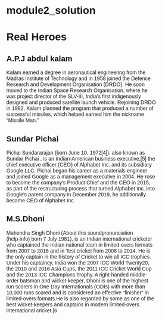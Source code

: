# module2_solution
<!DOCTYPE html>
<html lang="en">
    <head>
    <meta http-equiv="Content-Type" content="text/html; charset=UTF-8">
    <meta name="viewport" content="width=device-width, initial-scale=1">
    <title>Assignment Solution for Module 2</title>
    <style>
* {
    box-sizing: border-box;
    font-family: Helvetica;
}

body {
    background-color: #d6d6d6;
}

h1 {
    text-align: center;
    color: black;
}

section {
    border: 1px solid black;
    background-color: #b5c4d2;
    margin: 10px;
}

section>h2 {
    float: right;
    border-bottom: 1px solid black;
    border-left: 1px solid black;
    margin: 0;
    width: 230px;
    text-align: center;
    font-style: Times;
    font-size: 24px;
    font-weight: bold;
    height: 45px;
    padding-top: 10px;
}

section.kalam>h2 {
    background-color: #76b8db;
}

section.sundar>h2 {
    background-color: #4f7acd;
}

section.dhoni>h2 {
    color: #e2e2e2;
    background-color: #10328a;
}

section>p {
    padding: 40px 15px 15px 15px;
}

.row {
    width: 100%;
}


/* Desktop view options */

@media (min-width: 992px) {
    .col-lg-1, .col-lg-2, .col-lg-3, .col-lg-4, .col-lg-5, .col-lg-6, .col-lg-7, .col-lg-8, .col-lg-9, .col-lg-10, .col-lg-11, .col-lg-12 {
        float: left;
    }
    .col-lg-1 {
        width: 8.33%;
    }
    .col-lg-2 {
        width: 16.66%;
    }
    .col-lg-3 {
        width: 25%;
    }
    .col-lg-4 {
        width: 33.33%;
    }
    .col-lg-5 {
        width: 41.66%;
    }
    .col-lg-6 {
        width: 50%;
    }
    .col-lg-7 {
        width: 58.33%;
    }
    .col-lg-8 {
        width: 66.66%;
    }
    .col-lg-9 {
        width: 74.99%;
    }
    .col-lg-10 {
        width: 83.33%;
    }
    .col-lg-11 {
        width: 91.66%;
    }
    .col-lg-12 {
        width: 100%;
    }
}


/* Tablet view options */

@media (min-width: 768px) and (max-width: 991px) {
    .col-md-1, .col-md-2, .col-md-3, .col-md-4, .col-md-5, .col-md-6, .col-md-7, .col-md-8, .col-md-9, .col-md-10, .col-md-11, .col-md-12 {
        float: left;
    }
    .col-md-1 {
        width: 8.33%;
    }
    .col-md-2 {
        width: 16.66%;
    }
    .col-md-3 {
        width: 25%;
    }
    .col-md-4 {
        width: 33.33%;
    }
    .col-md-5 {
        width: 41.66%;
    }
    .col-md-6 {
        width: 50%;
    }
    .col-md-7 {
        width: 58.33%;
    }
    .col-md-8 {
        width: 66.66%;
    }
    .col-md-9 {
        width: 74.99%;
    }
    .col-md-10 {
        width: 83.33%;
    }
    .col-md-11 {
        width: 91.66%;
    }
    .col-md-12 {
        width: 100%;
    }
}


/* Mobile view options */

@media (max-width: 767px) {
    .col-sm-1, .col-sm-2, .col-sm-3, .col-sm-4, .col-sm-5, .col-sm-6, .col-sm-7, .col-sm-8, .col-sm-9, .col-sm-10, .col-sm-11, .col-sm-12 {
        float: left;
    }
    .col-sm-1 {
        width: 8.33%;
    }
    .col-sm-2 {
        width: 16.66%;
    }
    .col-sm-3 {
        width: 25%;
    }
    .col-sm-4 {
        width: 33.33%;
    }
    .col-sm-5 {
        width: 41.66%;
    }
    .col-sm-6 {
        width: 50%;
    }
    .col-sm-7 {
        width: 58.33%;
    }
    .col-sm-8 {
        width: 66.66%;
    }
    .col-sm-9 {
        width: 74.99%;
    }
    .col-sm-10 {
        width: 83.33%;
    }
    .col-sm-11 {
        width: 91.66%;
    }
    .col-sm-12 {
        width: 100%;
    }
}
</style>  
</head>

<body>
    <h1>Real Heroes</h1>
    <div class="row">
        <div class="col-lg-4 col-md-6 col-sm-12">
            <section class="kalam">
                <h2>A.P.J abdul kalam</h2>
                <p>
                   Kalam earned a degree in aeronautical engineering from the Madras Institute of Technology and in 1958 joined the Defence Research and Development Organisation (DRDO). He soon moved to the Indian Space Research Organisation, where he was project director of the SLV-III, India’s first indigenously designed and produced satellite launch vehicle. Rejoining DRDO in 1982, Kalam planned the program that produced a number of successful missiles, which helped earned him the nickname “Missile Man.”
            </p></section>
        </div>
        <div class="col-lg-4 col-md-6 col-sm-12">
            <section class="sundar">
                <h2>Sundar Pichai</h2>
                <p>
                    Pichai Sundararajan (born June 10, 1972[4]), also known as Sundar Pichai , is an Indian-American business executive,[5] the chief executive officer (CEO) of Alphabet Inc. and its subsidiary Google LLC. Pichai began his career as a materials engineer and joined Google as a management executive in 2004. He rose to become the company's Product Chief and the CEO in 2015, as part of the restructuring process that turned Alphabet Inc. into Google's parent company.In December 2019, he additionally became CEO of Alphabet Inc
                </p>
            </section>
        </div>
        <div class="col-lg-4 col-md-12 col-sm-12">
            <section class="dhoni">
                <h2>M.S.Dhoni</h2>
                <p>
                    Mahendra Singh Dhoni (About this soundpronunciation (help·info) born 7 July 1981), is an Indian international cricketer who captained the Indian national team in limited-overs formats from 2007 to 2016 and in Test cricket from 2008 to 2014. He is the only captain in the history of Cricket to win all ICC trophies. Under his captaincy, India won the 2007 ICC World Twenty20, the 2010 and 2016 Asia Cups, the 2011 ICC Cricket World Cup and the 2013 ICC Champions Trophy. A right-handed middle-order batsman and wicket-keeper, Dhoni is one of the highest run scorers in One Day Internationals (ODIs) with more than 10,000 runs scored and is considered an effective "finisher" in limited-overs formats.He is also regarded by some as one of the best wicket-keepers and captains in modern limited-overs international cricket.[6
                </p>
            </section>
        </div>
    </div>


</body></html>
